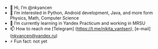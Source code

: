 - 👋 Hi, I’m @nkyancen
- 👀 I’m interested in Python, Android development, Java, and more form Physics, Math, Computer Science
- 🌱 I’m currently learning in Yandex Practicum and working in MRSU
- 📫 How to reach me [Telegram] (https://t.me/nikita_yantsen), [e-mail] (nkyancen@yandex.ru)
- ⚡ Fun fact: not yet

<!---
nkyancen/nkyancen is a ✨ special ✨ repository because its `README.md` (this file) appears on your GitHub profile.
You can click the Preview link to take a look at your changes.
--->
